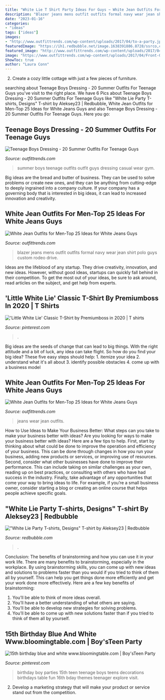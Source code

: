 ```yaml
---
title: "White Lie T Shirt Party Ideas For Guys ~ White Jean Outfits For Men-top 25 Ideas For White Jeans Guys"
description: "Blazer jeans mens outfit outfits formal navy wear jean shirt polo guys custom rodeo drive"
date: "2023-01-16"
categories:
- "ideas"
tags: ["ideas"]
images:
- "http://www.outfittrends.com/wp-content/uploads/2017/04/to-a-party.jpg"
featuredImage: "https://ih1.redbubble.net/image.1638391886.8728/ssrco,classic_tee,mens,fafafa:ca443f4786,front_alt,square_product,600x600.jpg"
featured_image: "http://www.outfittrends.com/wp-content/uploads/2017/04/to-a-party.jpg"
image: "https://www.outfittrends.com/wp-content/uploads/2017/04/Front-OPen-Button-down-over-white-vest-summer-boys-outfit-679x1024.jpg"
ShowToc: true
author: "Laura Conn"
---
```



2. Create a cozy little cottage with just a few pieces of furniture.

	

		
searching about Teenage Boys Dressing - 20 Summer Outfits For Teenage Guys you've visit to the right place. We have 6 Pics about Teenage Boys Dressing - 20 Summer Outfits For Teenage Guys like &quot;White Lie Party T-shirts, Designs&quot; T-shirt by Aleksey23 | Redbubble, White Jean Outfits for Men-Top 25 Ideas for White Jeans Guys and also Teenage Boys Dressing - 20 Summer Outfits For Teenage Guys. Here you go:
		
    
## Teenage Boys Dressing - 20 Summer Outfits For Teenage Guys

<img loading=lazy src="https://www.outfittrends.com/wp-content/uploads/2017/04/Front-OPen-Button-down-over-white-vest-summer-boys-outfit-679x1024.jpg" onerror="this.onerror=null;this.src='https://tse4.mm.bing.net/th?id=OIP.qSO8rHmqexP9nQyX8XLoDAHaLK&amp;pid=15.1';" alt="Teenage Boys Dressing - 20 Summer Outfits For Teenage Guys">

_Source: outfittrends.com_

>summer boys teenage outfits outfit guys dressing casual wear gym. 

	

Big ideas are the bread and butter of business. They can be used to solve problems or create new ones, and they can be anything from cutting-edge to deeply ingrained into a company culture. If your company has a governing body that is interested in big ideas, it can lead to increased innovation and creativity.

    
## White Jean Outfits For Men-Top 25 Ideas For White Jeans Guys

<img loading=lazy src="http://www.outfittrends.com/wp-content/uploads/2017/04/with-blazer.jpg" onerror="this.onerror=null;this.src='https://tse2.mm.bing.net/th?id=OIP.Ih11TIDUYbZfvjAN60eElgAAAA&amp;pid=15.1';" alt="White Jean Outfits for Men-Top 25 Ideas for White Jeans Guys">

_Source: outfittrends.com_

>blazer jeans mens outfit outfits formal navy wear jean shirt polo guys custom rodeo drive. 

	

Ideas are the lifeblood of any startup. They drive creativity, innovation, and new ideas. However, without good ideas, startups can quickly fall behind in their competition. To get the most out of your ideas, be sure to ask around, read articles on the subject, and get help from experts.

    
## &#039;Little White Lie&#039; Classic T-Shirt By Premiumboss In 2020 | T Shirts

<img loading=lazy src="https://i.pinimg.com/736x/35/1d/ec/351dec5ee15d72c55e6f90d850603c19.jpg" onerror="this.onerror=null;this.src='https://tse1.mm.bing.net/th?id=OIP.vvRc2YuMLDC6xXwK9bHRtQHaLG&amp;pid=15.1';" alt="&#039;Little White Lie&#039; Classic T-Shirt by Premiumboss in 2020 | T shirts">

_Source: pinterest.com_

>. 

	

Big ideas are the seeds of change that can lead to big things. With the right attitude and a bit of luck, any idea can take flight. So how do you find your big idea? These five easy steps should help: 1. itemize your idea 2. understand what it's all about 3. identify possible obstacles 4. come up with a business model 
    
## White Jean Outfits For Men-Top 25 Ideas For White Jeans Guys

<img loading=lazy src="http://www.outfittrends.com/wp-content/uploads/2017/04/to-a-party.jpg" onerror="this.onerror=null;this.src='https://tse4.mm.bing.net/th?id=OIP.hoRDIEnsUEteVoBvTRXrtQHaLH&amp;pid=15.1';" alt="White Jean Outfits for Men-Top 25 Ideas for White Jeans Guys">

_Source: outfittrends.com_

>jeans wear jean outfits. 

	

How to Use Ideas to Make Your Business Better: What steps can you take to make your business better with ideas?
Are you looking for ways to make your business better with ideas? Here are a few tips to help. First, start by thinking about what could be done to improve the operation and efficiency of your business. This can be done through changes in how you run your business, adding new products or services, or improving use of resources. Second, consider what other businesses have done to improve their performance. This can include taking on similar challenges as your own, reading up on best practices, or consulting with others who have had success in the industry. Finally, take advantage of any opportunities that come your way to bring ideas to life. For example, if you’re a small business owner, consider starting a blog or creating an online course that helps people achieve specific goals.

    
## &quot;White Lie Party T-shirts, Designs&quot; T-shirt By Aleksey23 | Redbubble

<img loading=lazy src="https://ih1.redbubble.net/image.1638391886.8728/ssrco,classic_tee,mens,fafafa:ca443f4786,front_alt,square_product,600x600.jpg" onerror="this.onerror=null;this.src='https://tse3.mm.bing.net/th?id=OIP.7x_gItknCWTUuD6oaImPiAHaHZ&amp;pid=15.1';" alt="&quot;White Lie Party T-shirts, Designs&quot; T-shirt by Aleksey23 | Redbubble">

_Source: redbubble.com_

>. 

	

Conclusion: The benefits of brainstorming and how you can use it in your work life.
There are many benefits to brainstorming, especially in the workplace. By using brainstorming skills, you can come up with new ideas and solutions to problems faster than you would if you tried to think of them all by yourself. This can help you get things done more efficiently and get your work done more effectively. Here are a few key benefits of brainstorming:
1. You’ll be able to think of more ideas overall.
2. You’ll have a better understanding of what others are saying.
3. You’ll be able to develop new strategies for solving problems.
4. You’ll be able to come up with new solutions faster than if you tried to think of them all by yourself.

    
## 15th Birthday Blue And White Www.bloomingtable.com | Boy&#039;sTeen Party

<img loading=lazy src="https://s-media-cache-ak0.pinimg.com/originals/f3/89/41/f38941921cc0bc9b82774271cac49d8c.jpg" onerror="this.onerror=null;this.src='https://tse1.mm.bing.net/th?id=OIP.0Nin0QJhugVMmZ_w2iX0lwHaKY&amp;pid=15.1';" alt="15th birthday blue and white www.bloomingtable.com | Boy&#039;sTeen Party">

_Source: pinterest.com_

>birthday boy parties 15th teen teenage boys teens decorations birthdays table fun 16th bday themes teenager explore visit. 

	

2. Develop a marketing strategy that will make your product or service stand out from the competition.

